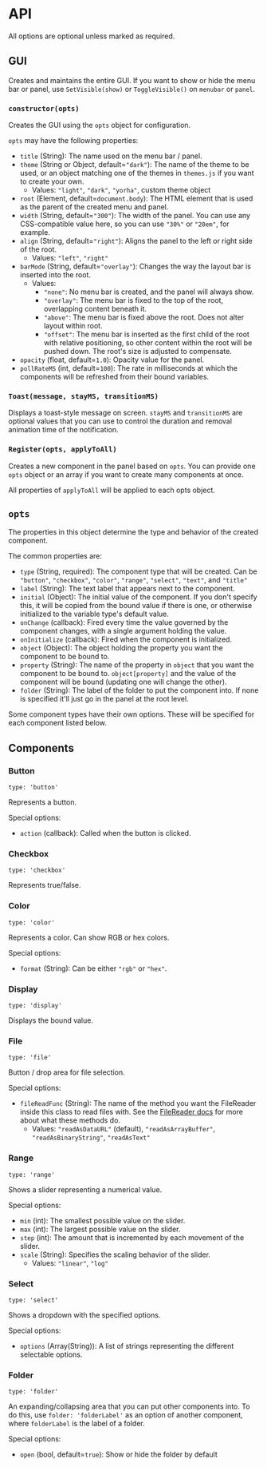 # API
All options are optional unless marked as required.

## GUI

Creates and maintains the entire GUI. If you want to show or hide the menu bar or panel, use `SetVisible(show)` or `ToggleVisible()` on `menubar` or `panel`.

### `constructor(opts)`
Creates the GUI using the `opts` object for configuration.

`opts` may have the following properties:
- `title` (String): The name used on the menu bar / panel.
- `theme` (String or Object, default=`"dark"`): The name of the theme to be used, or an object matching one of the themes in `themes.js` if you want to create your own.
    - Values: `"light"`, `"dark"`, `"yorha"`, custom theme object
- `root` (Element, default=`document.body`): The HTML element that is used as the parent of the created menu and panel.
- `width` (String, default=`"300"`): The width of the panel. You can use any CSS-compatible value here, so you can use `"30%"` or `"20em"`, for example.
- `align` (String, default=`"right"`): Aligns the panel to the left or right side of the root.
    - Values:  `"left"`, `"right"`
- `barMode` (String, default=`"overlay"`): Changes the way the layout bar is inserted into the root.
    - Values:
        - `"none"`: No menu bar is created, and the panel will always show.
        - `"overlay"`: The menu bar is fixed to the top of the root, overlapping content beneath it.
        - `"above"`: The menu bar is fixed above the root. Does not alter layout within root.
        - `"offset"`: The menu bar is inserted as the first child of the root with relative positioning, so other content within the root will be pushed down. The root's size is adjusted to compensate.
- `opacity` (float, default=`1.0`): Opacity value for the panel.
- `pollRateMS` (int, default=`100`): The rate in milliseconds at which the components will be refreshed from their bound variables.


### `Toast(message, stayMS, transitionMS)`
Displays a toast-style message on screen. `stayMS` and `transitionMS` are optional values that you can use to control the duration and removal animation time of the notification.

### `Register(opts, applyToAll)`
Creates a new component in the panel based on `opts`. You can provide one `opts` object or an array if you want to create many components at once.

All properties of `applyToAll` will be applied to each opts object.

## `opts`
The properties in this object determine the type and behavior of the created component.

The common properties are:

- `type` (String, required): The component type that will be created. Can be `"button"`, `"checkbox"`, `"color"`, `"range"`, `"select"`, `"text"`, and `"title"`
- `label` (String): The text label that appears next to the component.
- `initial` (Object): The initial value of the component. If you don't specify this, it will be copied from the bound value if there is one, or otherwise initialized to the variable type's default value.
- `onChange` (callback): Fired every time the value governed by the component changes, with a single argument holding the value.
- `onInitialize` (callback): Fired when the component is initialized.
- `object` (Object): The object holding the property you want the component to be bound to.
- `property` (String): The name of the property in `object` that you want the component to be bound to. `object[property]` and the value of the component will be bound (updating one will change the other).
- `folder` (String): The label of the folder to put the component into. If none is specified it'll just go in the panel at the root level.

Some component types have their own options. These will be specified for each component listed below.

## Components

### Button
`type: 'button'`

Represents a button.

Special options:
- `action` (callback): Called when the button is clicked.

### Checkbox
`type: 'checkbox'`

Represents true/false.

### Color
`type: 'color'`

Represents a color. Can show RGB or hex colors.

Special options:
-  `format` (String): Can be either `"rgb"` or `"hex"`.

### Display
`type: 'display'`

Displays the bound value.

### File
`type: 'file'`

Button / drop area for file selection.

Special options:
- `fileReadFunc` (String): The name of the method you want the FileReader inside this class to read files with. See the [FileReader docs](https://developer.mozilla.org/en-US/docs/Web/API/FileReader) for more about what these methods do.
    - Values: `"readAsDataURL"` (default), `"readAsArrayBuffer"`, `"readAsBinaryString"`, `"readAsText"`

### Range
`type: 'range'`

Shows a slider representing a numerical value.

Special options:
- `min` (int): The smallest possible value on the slider.
- `max` (int): The largest possible value on the slider.
- `step` (int): The amount that is incremented by each movement of the slider.
- `scale` (String): Specifies the scaling behavior of the slider.
    - Values: `"linear"`, `"log"`

### Select
`type: 'select'`

Shows a dropdown with the specified options.

Special options:
- `options` (Array(String)): A list of strings representing the different selectable options.

### Folder
`type: 'folder'`

An expanding/collapsing area that you can put other components into. To do this, use `folder: 'folderLabel'` as an option of another component, where `folderLabel` is the label of a folder.

Special options:
- `open` (bool, default=`true`): Show or hide the folder by default


